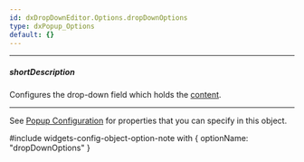 ```yaml
---
id: dxDropDownEditor.Options.dropDownOptions
type: dxPopup_Options
default: {}
---
```

---
##### shortDescription
Configures the drop-down field which holds the [content](/api-reference/10%20UI%20Components/dxDropDownBox/1%20Configuration/contentTemplate.md '/Documentation/ApiReference/UI_Components/dx{WidgetName}/Configuration/#contentTemplate').

---
See [Popup Configuration](/api-reference/10%20UI%20Components/dxPopup/1%20Configuration '/Documentation/ApiReference/UI_Components/dxPopup/Configuration/') for properties that you can specify in this object.

#include widgets-config-object-option-note with {
    optionName: "dropDownOptions"
}